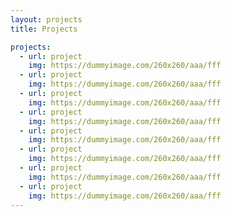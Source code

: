 ```yaml
---
layout: projects
title: Projects

projects:
  - url: project
    img: https://dummyimage.com/260x260/aaa/fff
  - url: project
    img: https://dummyimage.com/260x260/aaa/fff
  - url: project
    img: https://dummyimage.com/260x260/aaa/fff
  - url: project
    img: https://dummyimage.com/260x260/aaa/fff
  - url: project
    img: https://dummyimage.com/260x260/aaa/fff
  - url: project
    img: https://dummyimage.com/260x260/aaa/fff
  - url: project
    img: https://dummyimage.com/260x260/aaa/fff
  - url: project
    img: https://dummyimage.com/260x260/aaa/fff
---
```


